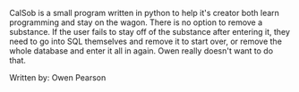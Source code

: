 CalSob is a small program written in python to help it's creator both learn programming and stay on the wagon. There is no option to remove a substance. If the user fails to stay off of the substance after entering it, they need to go into SQL themselves and remove it to start over, or remove the whole database and enter it all in again. Owen really doesn't want to do that.

Written by: Owen Pearson


